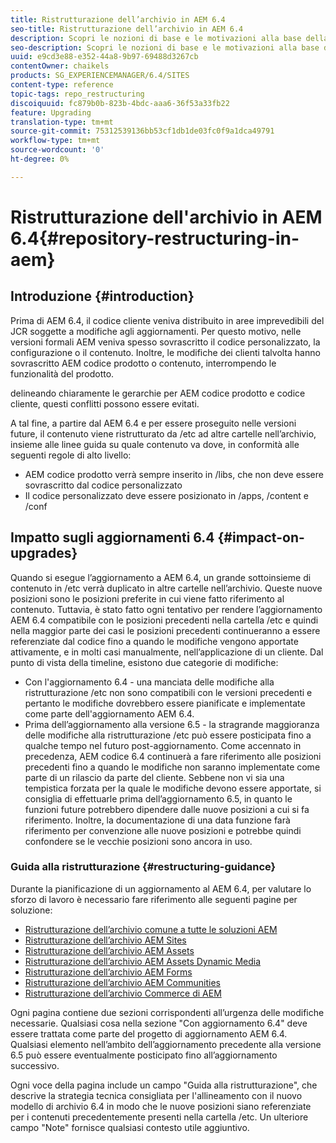 ```yaml
---
title: Ristrutturazione dell’archivio in AEM 6.4
seo-title: Ristrutturazione dell’archivio in AEM 6.4
description: Scopri le nozioni di base e le motivazioni alla base della ristrutturazione dell’archivio in AEM 6.4
seo-description: Scopri le nozioni di base e le motivazioni alla base della ristrutturazione dell’archivio in AEM 6.4
uuid: e9cd3e88-e352-44a8-9b97-69488d3267cb
contentOwner: chaikels
products: SG_EXPERIENCEMANAGER/6.4/SITES
content-type: reference
topic-tags: repo_restructuring
discoiquuid: fc879b0b-823b-4bdc-aaa6-36f53a33fb22
feature: Upgrading
translation-type: tm+mt
source-git-commit: 75312539136bb53cf1db1de03fc0f9a1dca49791
workflow-type: tm+mt
source-wordcount: '0'
ht-degree: 0%

---
```



# Ristrutturazione dell&#39;archivio in AEM 6.4{#repository-restructuring-in-aem}

## Introduzione {#introduction}

Prima di AEM 6.4, il codice cliente veniva distribuito in aree imprevedibili del JCR soggette a modifiche agli aggiornamenti. Per questo motivo, nelle versioni formali AEM veniva spesso sovrascritto il codice personalizzato, la configurazione o il contenuto. Inoltre, le modifiche dei clienti talvolta hanno sovrascritto AEM codice prodotto o contenuto, interrompendo le funzionalità del prodotto.

delineando chiaramente le gerarchie per AEM codice prodotto e codice cliente, questi conflitti possono essere evitati.

A tal fine, a partire dal AEM 6.4 e per essere proseguito nelle versioni future, il contenuto viene ristrutturato da /etc ad altre cartelle nell’archivio, insieme alle linee guida su quale contenuto va dove, in conformità alle seguenti regole di alto livello:

* AEM codice prodotto verrà sempre inserito in /libs, che non deve essere sovrascritto dal codice personalizzato
* Il codice personalizzato deve essere posizionato in /apps, /content e /conf

## Impatto sugli aggiornamenti 6.4 {#impact-on-upgrades}

Quando si esegue l’aggiornamento a AEM 6.4, un grande sottoinsieme di contenuto in /etc verrà duplicato in altre cartelle nell’archivio. Queste nuove posizioni sono le posizioni preferite in cui viene fatto riferimento al contenuto. Tuttavia, è stato fatto ogni tentativo per rendere l’aggiornamento AEM 6.4 compatibile con le posizioni precedenti nella cartella /etc e quindi nella maggior parte dei casi le posizioni precedenti continueranno a essere referenziate dal codice fino a quando le modifiche vengono apportate attivamente, e in molti casi manualmente, nell’applicazione di un cliente. Dal punto di vista della timeline, esistono due categorie di modifiche:

* Con l&#39;aggiornamento 6.4 - una manciata delle modifiche alla ristrutturazione /etc non sono compatibili con le versioni precedenti e pertanto le modifiche dovrebbero essere pianificate e implementate come parte dell&#39;aggiornamento AEM 6.4.
* Prima dell’aggiornamento alla versione 6.5 - la stragrande maggioranza delle modifiche alla ristrutturazione /etc può essere posticipata fino a qualche tempo nel futuro post-aggiornamento. Come accennato in precedenza, AEM codice 6.4 continuerà a fare riferimento alle posizioni precedenti fino a quando le modifiche non saranno implementate come parte di un rilascio da parte del cliente. Sebbene non vi sia una tempistica forzata per la quale le modifiche devono essere apportate, si consiglia di effettuarle prima dell’aggiornamento 6.5, in quanto le funzioni future potrebbero dipendere dalle nuove posizioni a cui si fa riferimento. Inoltre, la documentazione di una data funzione farà riferimento per convenzione alle nuove posizioni e potrebbe quindi confondere se le vecchie posizioni sono ancora in uso.

### Guida alla ristrutturazione {#restructuring-guidance}

Durante la pianificazione di un aggiornamento al AEM 6.4, per valutare lo sforzo di lavoro è necessario fare riferimento alle seguenti pagine per soluzione:

* [Ristrutturazione dell’archivio comune a tutte le soluzioni AEM](/help/sites-deploying/all-repository-restructuring-in-aem-6-4.md)
* [Ristrutturazione dell’archivio AEM Sites](/help/sites-deploying/sites-repository-restructuring-in-aem-6-4.md)
* [Ristrutturazione dell’archivio AEM Assets](/help/sites-deploying/assets-repository-restructuring-in-aem-6-4.md)
* [Ristrutturazione dell’archivio AEM Assets Dynamic Media](/help/sites-deploying/dynamicmedia-repository-restructuring-in-aem-6-4.md)
* [Ristrutturazione dell’archivio AEM Forms](/help/sites-deploying/forms-repository-restructuring-in-aem-6-4.md)
* [Ristrutturazione dell’archivio AEM Communities](/help/sites-deploying/communities-repository-restructuring-in-aem-6-4.md)
* [Ristrutturazione dell’archivio Commerce di AEM](/help/sites-deploying/ecommerce-repository-restructuring-in-aem-6-4.md)

Ogni pagina contiene due sezioni corrispondenti all’urgenza delle modifiche necessarie. Qualsiasi cosa nella sezione &quot;Con aggiornamento 6.4&quot; deve essere trattata come parte del progetto di aggiornamento AEM 6.4. Qualsiasi elemento nell’ambito dell’aggiornamento precedente alla versione 6.5 può essere eventualmente posticipato fino all’aggiornamento successivo.

Ogni voce della pagina include un campo &quot;Guida alla ristrutturazione&quot;, che descrive la strategia tecnica consigliata per l&#39;allineamento con il nuovo modello di archivio 6.4 in modo che le nuove posizioni siano referenziate per i contenuti precedentemente presenti nella cartella /etc. Un ulteriore campo &quot;Note&quot; fornisce qualsiasi contesto utile aggiuntivo.
